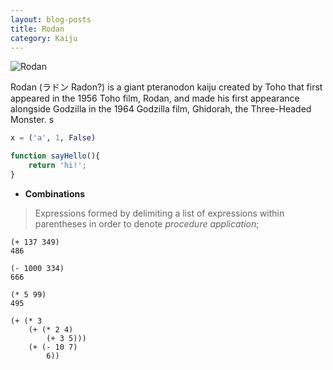 ```yaml
---
layout: blog-posts
title: Rodan
category: Kaiju
---
```


![Rodan](https://vignette.wikia.nocookie.net/godzilla/images/4/4e/Rodan.jpg)

Rodan (ラドン Radon?) is a giant pteranodon kaiju created by Toho that first appeared in the 1956 Toho film, Rodan, and made his first appearance alongside Godzilla in the 1964 Godzilla film, Ghidorah, the Three-Headed Monster.
s 

```python
x = ('a', 1, False)
```

```js
function sayHello(){
	return 'hi!';
}
```

- __Combinations__ 
> Expressions formed by delimiting a list of expressions within parentheses in order to denote *procedure application*;

```
(+ 137 349)
486
```
```
(- 1000 334)
666
```

```
(* 5 99)
495
```
```
(+ (* 3
	(+ (* 2 4)
		(+ 3 5)))
	(+ (- 10 7)
		6))
```